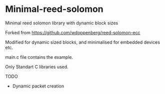 # Minimal-reed-solomon
Minimal reed solomon library with dynamic block sizes

Forked from https://github.com/wdoppenberg/reed-solomon-ecc

Modified for dynamic sized blocks, and minimalised for embedded devices etc.

main.c file contains the example.

Only Standart C libraries used.

TODO
 * Dynamic packet creation

